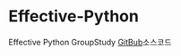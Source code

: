 # Effective-Python
Effective Python GroupStudy
[GitBub](https://github.com/gilbutITbook/080235)소스코드
